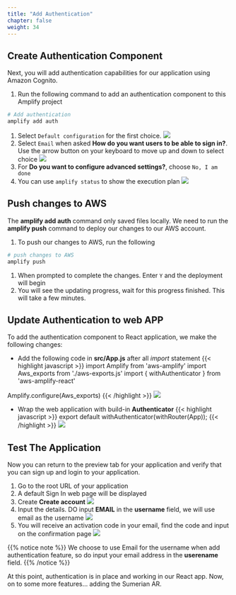 ```yaml
---
title: "Add Authentication"
chapter: false
weight: 34
---
```


## Create Authentication Component

Next, you will add authentication capabilities for our application using Amazon Cognito. 

1. Run the following command to add an authentication component to this Amplify project
```bash
# Add authentication
amplify add auth
```
1. Select `Default configuration` for the first choice. 
![](/images/reactApp/auth_default_configuration.png)
1. Select `Email` when asked **How do you want users to be able to sign in?**. Use the arrow button on your keyboard to move up and down to select choice
![](/images/reactApp/auth_signin.png)
1. For **Do you want to configure advanced settings?**, choose `No, I am done`
1. You can use `amplify status` to show the execution plan
![](/images/reactApp/auth_amplify_status.png)

## Push changes to AWS

The **amplify add auth** command only saved files locally. We need to run the **amplify push** command to deploy our changes to our AWS account.

1. To push our changes to AWS, run the following
```bash
# push changes to AWS
amplify push
```
1. When prompted to complete the changes. Enter `Y` and the deployment will begin
1. You will see the updating progress, wait for this progress finished. This will take a few minutes.


## Update Authentication to web APP

To add the authentication component to React application, we make the following changes:

* Add the following code in **src/App.js** after all *import* statement
{{< highlight javascript >}}
import Amplify from 'aws-amplify'
import Aws_exports from './aws-exports.js'
import { withAuthenticator } from 'aws-amplify-react'

Amplify.configure(Aws_exports)
{{< /highlight >}}
  ![](/images/reactApp/amplify_imports.png?width=40pc)

* Wrap the web application with build-in **Authenticator** 
{{< highlight javascript >}}
export default withAuthenticator(withRouter(App));
{{< /highlight >}}
  ![](/images/reactApp/amplify_auth_wrapper.png?width=40pc)

## Test The Application

Now you can return to the preview tab for your application and verify that you can sign up and login to your application.

1. Go to the root URL of your application
1. A default Sign In web page will be displayed
1. Create **Create account**
![](/images/reactApp/auth_create_account.png?width=20pc)
1. Input the details. DO input **EMAIL** in the **username** field, we will use email as the username
![](/images/reactApp/auth_signup.png?width=20pc)
1. You will receive an activation code in your email, find the code and input on the confirmation page
![](/images/reactApp/auth_confirm.png?width=20pc)

{{% notice note %}}
We choose to use Email for the username when add authentication feature, so do input your email address in the **userename** field.
{{% /notice %}}

At this point, authentication is in place and working in our React app. Now, on to some more features… adding the Sumerian AR.